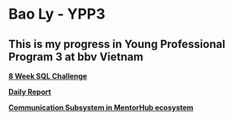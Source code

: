 # Bao Ly - YPP3

## This is my progress in Young Professional Program 3 at bbv Vietnam

[**8 Week SQL Challenge**](8-Week-SQL-Challenge)

[**Daily Report**](Daily-Report)

[**Communication Subsystem in MentorHub ecosystem**](MentorHub-CommunicationSubsystem)